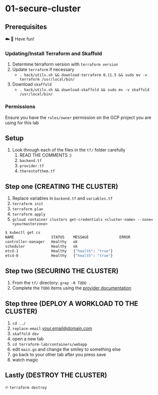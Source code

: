 # 01-secure-cluster

## Prerequisites

:cloud: :rocket: Have fun!

### Updating/Install Terraform and Skaffold
1. Determine terraform version with `terraform version`
1. Update `terraform` if necessary
    - `. hack/utils.sh && download-terraform 0.11.5 && sudo mv -v terraform /usr/local/bin/`
1. Download `skaffold`
    - `. hack/utils.sh && download-skaffold && sudo mv -v skaffold /usr/local/bin/`

### Permissions

Ensure you have the `roles/owner` permission on the GCP project you are using for this lab

## Setup
1. Look through each of the files in the `tf/` folder carefully
    1. READ THE COMMENTS :)
    1. `backend.tf`
    1. `provider.tf`
    1. `therestofthem.tf`

## Step one (CREATING THE CLUSTER)

1. Replace variables in `backend.tf` and `variables.tf`
1. `terraform init`
1. `terraform plan`
1. `terraform apply`
1. `gcloud container clusters get-credentials <cluster-name> --zone=<yourmasterzone>`

```sh
$ kubectl get cs
NAME                 STATUS    MESSAGE              ERROR
controller-manager   Healthy   ok
scheduler            Healthy   ok
etcd-1               Healthy   {"health": "true"}
etcd-0               Healthy   {"health": "true"}
```

## Step two (SECURING THE CLUSTER)

1. From the `tf/` directory: `grep -R TODO .`
1. Complete the `TODO` items using the [provider documentation][tf-provider-google]

## Step three (DEPLOY A WORKLOAD TO THE CLUSTER)

1. `cd ../`
1. `replace-email` <your.email@domain.com>
1. `skaffold dev`
1. open a new tab
1. `cd terraform-lab/containers/webapp`
1. edit `main.go` and change the smiley to something else
1. go back to your other tab after you press save
1. watch magic

## Lastly (DESTROY THE CLUSTER)

:fire: `terraform destroy`

[tf-provider-google]: https://www.terraform.io/docs/providers/google/index.html
